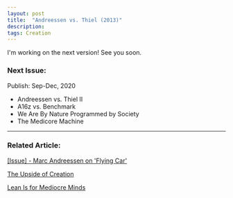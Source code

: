```yaml
---
layout: post
title:  "Andreessen vs. Thiel (2013)"
description: 
tags: Creation
---
```


I'm working on the next version! See you soon.

### Next Issue:

Publish: Sep-Dec, 2020

- Andreessen vs. Thiel II 
- A16z vs. Benchmark
- We Are By Nature Programmed by Society
- The Medicore Machine


---

### Related Article: 

[[Issue] - Marc Andreessen on 'Flying Car'](https://allenleein.github.io/2020/03/11/pmarca-flying-car.html)

[The Upside of Creation](https://allenleein.github.io/2019/06/11/gamesthoery1.html)

[Lean Is for Mediocre Minds](https://allenleein.github.io/2019/12/06/lean-mediocre.html)